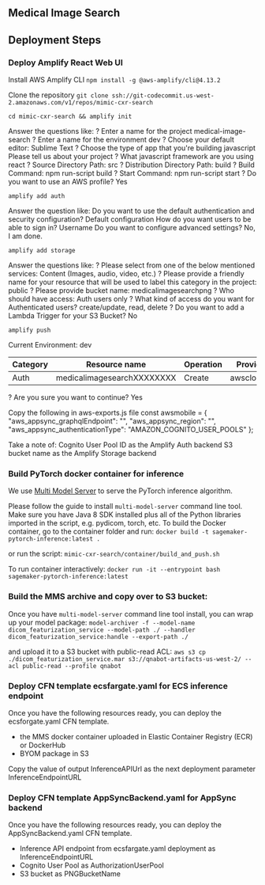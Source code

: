 ## Medical Image Search

## Deployment Steps

### Deploy Amplify React Web UI

Install AWS Amplify CLI
`npm install -g @aws-amplify/cli@4.13.2`


Clone the repository
`git clone ssh://git-codecommit.us-west-2.amazonaws.com/v1/repos/mimic-cxr-search`

`cd mimic-cxr-search && amplify init`

Answer the questions like:
? Enter a name for the project medical-image-search
? Enter a name for the environment dev
? Choose your default editor: Sublime Text
? Choose the type of app that you're building javascript
Please tell us about your project
? What javascript framework are you using react
? Source Directory Path:  src
? Distribution Directory Path: build
? Build Command:  npm run-script build
? Start Command: npm run-script start
? Do you want to use an AWS profile? Yes

`amplify add auth`

Answer the question like:
 Do you want to use the default authentication and security configuration? Default configuration
 How do you want users to be able to sign in? Username
 Do you want to configure advanced settings? No, I am done.

`amplify add storage`

Answer the questions like:
? Please select from one of the below mentioned services: Content (Images, audio, video, etc.)
? Please provide a friendly name for your resource that will be used to label this category in the project: public
? Please provide bucket name: medicalimagesearchpng
? Who should have access: Auth users only
? What kind of access do you want for Authenticated users? create/update, read, delete
? Do you want to add a Lambda Trigger for your S3 Bucket? No


`amplify push`

Current Environment: dev

| Category | Resource name              | Operation | Provider plugin   |
| -------- | -------------------------- | --------- | ----------------- |
| Auth     | medicalimagesearchXXXXXXXX | Create    | awscloudformation |
? Are you sure you want to continue? Yes


Copy the following in aws-exports.js file
const awsmobile = {
    "aws_appsync_graphqlEndpoint": "",
    "aws_appsync_region": "",
    "aws_appsync_authenticationType": "AMAZON_COGNITO_USER_POOLS"
};


Take a note of:
Cognito User Pool ID as the Amplify Auth backend
S3 bucket name as the Amplify Storage backend



### Build PyTorch docker container for inference
We use [Multi Model Server](https://github.com/awslabs/multi-model-server) to serve the PyTorch inference algorithm. 

Please follow the guide to install `multi-model-server` command line tool. Make sure you have Java 8 SDK installed plus all of the Python libraries imported in the script, e.g. pydicom, torch, etc.
To build the Docker container, go to the container folder and run:
`docker build -t sagemaker-pytorch-inference:latest .`

or run the script:
`mimic-cxr-search/container/build_and_push.sh `

To run container interactively:
`docker run -it --entrypoint bash sagemaker-pytorch-inference:latest`


### Build the MMS archive and copy over to S3 bucket:
Once you have `multi-model-server` command line tool install, you can wrap up your model package:
`model-archiver -f --model-name dicom_featurization_service --model-path ./ --handler dicom_featurization_service:handle --export-path ./`

and upload it to a S3 bucket with public-read ACL:
`aws s3 cp ./dicom_featurization_service.mar s3://qnabot-artifacts-us-west-2/ --acl public-read --profile qnabot`

### Deploy CFN template ecsfargate.yaml for ECS inference endpoint
Once you have the following resources ready, you can deploy the ecsforgate.yaml CFN template.
- the MMS docker container uploaded in Elastic Container Registry (ECR) or DockerHub
- BYOM package in S3

Copy the value of output InferenceAPIUrl as the next deployment parameter InferenceEndpointURL

### Deploy CFN template AppSyncBackend.yaml for AppSync backend
Once you have the following resources ready, you can deploy the AppSyncBackend.yaml CFN template.
- Inference API endpoint from ecsfargate.yaml deployment as InferenceEndpointURL
- Cognito User Pool as AuthorizationUserPool
- S3 bucket as PNGBucketName

